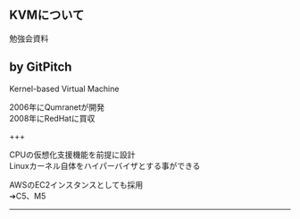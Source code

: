 ## KVMについて
勉強会資料  


by GitPitch
---

Kernel-based Virtual Machine  

2006年にQumranetが開発  
2008年にRedHatに買収  

+++

CPUの仮想化支援機能を前提に設計  
Linuxカーネル自体をハイパーバイザとする事ができる  

AWSのEC2インスタンスとしても採用  
➔C5、M5  

---
